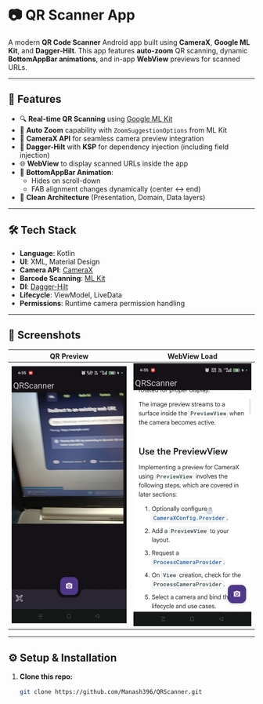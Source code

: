 # 📷 QR Scanner App

A modern **QR Code Scanner** Android app built using **CameraX**, **Google ML Kit**, and **Dagger-Hilt**. This app features **auto-zoom** QR scanning, dynamic **BottomAppBar animations**, and in-app **WebView** previews for scanned URLs.

---

## 🚀 Features

- 🔍 **Real-time QR Scanning** using [Google ML Kit](https://developers.google.com/ml-kit/vision/barcode-scanning/android)
- 🤖 **Auto Zoom** capability with `ZoomSuggestionOptions` from ML Kit
- 📸 **CameraX API** for seamless camera preview integration
- 💉 **Dagger-Hilt** with **KSP** for dependency injection (including field injection)
- 🌐 **WebView** to display scanned URLs inside the app
- 🎯 **BottomAppBar Animation**:  
  - Hides on scroll-down  
  - FAB alignment changes dynamically (center ↔ end)
- 🧪 **Clean Architecture** (Presentation, Domain, Data layers)

---

## 🛠️ Tech Stack

- **Language**: Kotlin
- **UI**: XML, Material Design
- **Camera API**: [CameraX](https://developer.android.com/training/camerax)
- **Barcode Scanning**: [ML Kit](https://developers.google.com/ml-kit)
- **DI**: [Dagger-Hilt](https://dagger.dev/hilt/)
- **Lifecycle**: ViewModel, LiveData
- **Permissions**: Runtime camera permission handling

---

## 📸 Screenshots

| QR Preview | WebView Load |
|------------|--------------|
| ![preview](screenshots/preview.png) | ![web](screenshots/web.png) |

---

## ⚙️ Setup & Installation

1. **Clone this repo:**
   ```bash
   git clone https://github.com/Manash396/QRScanner.git
   
